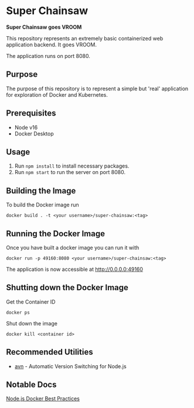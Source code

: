 # Super Chainsaw

__Super Chainsaw goes VROOM__

This repository represents an extremely basic containerized web application backend. It goes VROOM.

The application runs on port 8080.

## Purpose

The purpose of this repository is to represent a simple but 'real' application for exploration of Docker and Kubernetes.

## Prerequisites

- Node v16
- Docker Desktop

## Usage

1. Run `npm install` to install necessary packages.
2. Run `npm start` to run the server on port 8080.

## Building the Image

To build the Docker image run

```
docker build . -t <your username>/super-chainsaw:<tag>
```

## Running the Docker Image

Once you have built a docker image you can run it with

```
docker run -p 49160:8080 <your username>/super-chainsaw:<tag>
```

The application is now accessible at http://0.0.0.0:49160

## Shutting down the Docker Image

Get the Container ID

```
docker ps
```

Shut down the image

```
docker kill <container id>
```

## Recommended Utilities

- [avn](https://github.com/wbyoung/avn) - Automatic Version Switching for Node.js

## Notable Docs

[Node.js Docker Best Practices](https://github.com/nodejs/docker-node/blob/main/docs/BestPractices.md)